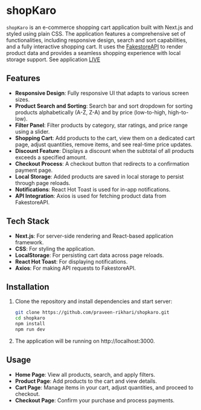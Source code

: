 # shopKaro

`shopKaro` is an e-commerce shopping cart application built with Next.js and styled using plain CSS. The application features a comprehensive set of functionalities, including responsive design, search and sort capabilities, and a fully interactive shopping cart. It uses the [FakestoreAPI](https://fakestoreapi.com) to render product data and provides a seamless shopping experience with local storage support.
See application [LIVE](https://shop-karo-sable.vercel.app)

## Features

- **Responsive Design**: Fully responsive UI that adapts to various screen sizes.
- **Product Search and Sorting**: Search bar and sort dropdown for sorting products alphabetically (A-Z, Z-A) and by price (low-to-high, high-to-low).
- **Filter Panel**: Filter products by category, star ratings, and price range using a slider.
- **Shopping Cart**: Add products to the cart, view them on a dedicated cart page, adjust quantities, remove items, and see real-time price updates.
- **Discount Feature**: Displays a discount when the subtotal of all products exceeds a specified amount.
- **Checkout Process**: A checkout button that redirects to a confirmation payment page.
- **Local Storage**: Added products are saved in local storage to persist through page reloads.
- **Notifications**: React Hot Toast is used for in-app notifications.
- **API Integration**: Axios is used for fetching product data from FakestoreAPI.

## Tech Stack

- **Next.js**: For server-side rendering and React-based application framework.
- **CSS**: For styling the application.
- **LocalStorage**: For persisting cart data across page reloads.
- **React Hot Toast**: For displaying notifications.
- **Axios**: For making API requests to FakestoreAPI.

## Installation

1. Clone the repository and install dependencies and start server:

   ```bash
   git clone https://github.com/praveen-rikhari/shopkaro.git
   cd shopkaro
   npm install
   npm run dev

2. The application will be running on http://localhost:3000.

## Usage
- **Home Page**: View all products, search, and apply filters.
- **Product Page**: Add products to the cart and view details.
- **Cart Page**: Manage items in your cart, adjust quantities, and proceed to checkout.
- **Checkout Page**: Confirm your purchase and process payments.